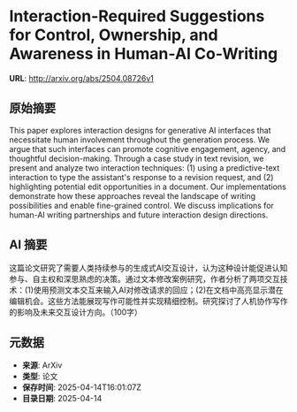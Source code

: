 # Interaction-Required Suggestions for Control, Ownership, and Awareness in Human-AI Co-Writing

**URL**: http://arxiv.org/abs/2504.08726v1

## 原始摘要

This paper explores interaction designs for generative AI interfaces that
necessitate human involvement throughout the generation process. We argue that
such interfaces can promote cognitive engagement, agency, and thoughtful
decision-making. Through a case study in text revision, we present and analyze
two interaction techniques: (1) using a predictive-text interaction to type the
assistant's response to a revision request, and (2) highlighting potential edit
opportunities in a document. Our implementations demonstrate how these
approaches reveal the landscape of writing possibilities and enable
fine-grained control. We discuss implications for human-AI writing partnerships
and future interaction design directions.


## AI 摘要

这篇论文研究了需要人类持续参与的生成式AI交互设计，认为这种设计能促进认知参与、自主权和深思熟虑的决策。通过文本修改案例研究，作者分析了两项交互技术：(1)使用预测文本交互来输入AI对修改请求的回应；(2)在文档中高亮显示潜在编辑机会。这些方法能展现写作可能性并实现精细控制。研究探讨了人机协作写作的影响及未来交互设计方向。（100字）

## 元数据

- **来源**: ArXiv
- **类型**: 论文
- **保存时间**: 2025-04-14T16:01:07Z
- **目录日期**: 2025-04-14
